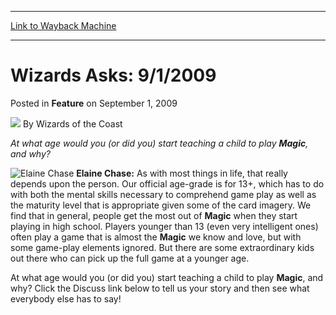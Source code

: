 
---
[Link to Wayback Machine](https://web.archive.org/web/20220126122539/https://magic.wizards.com/en/articles/archive/feature/wizards-asks-912009-2009-09-01)

[_metadata_:wayback_url]:- "https://magic.wizards.com/en/articles/archive/feature/wizards-asks-912009-2009-09-01"
[_metadata_:wayback_raw_url]:- "https://web.archive.org/web/20220126122539id_/https://magic.wizards.com/en/articles/archive/feature/wizards-asks-912009-2009-09-01"
[_metadata_:wayback_capture_timestamp]:- "2022-01-26 12:25:39+00:00"
[_metadata_:publish_date]:- "2009-09-01"
[_metadata_:description]:- "At what age would you (or did you) start teaching a child to play Magic, and why? Elaine Chase: As with most things in life, that really depends upon the person. Our official age-grade is for 13+, which has to do with both the mental skills necessary to comprehend game play as well as the maturity level that is appropriate given some of the card imagery. We find that in"
[_metadata_:generator]:- "Drupal 7 (http://drupal.org)"
---


Wizards Asks: 9/1/2009
======================



 Posted in **Feature**
 on September 1, 2009 






![](https://media.magic.wizards.com/styles/auth_small/public/images/person/wizards_author.jpg)
By Wizards of the Coast











*At what age would you (or did you) start teaching a child to play **Magic**, and why?*


![Elaine Chase](https://media.magic.wizards.com/image_legacy_migration/magic/images/mtgcom/authorpics/authorpic_elainechase.jpg)
**Elaine Chase:** As with most things in life, that really depends upon the person. Our official age-grade is for 13+, which has to do with both the mental skills necessary to comprehend game play as well as the maturity level that is appropriate given some of the card imagery. We find that in general, people get the most out of **Magic** when they start playing in high school. Players younger than 13 (even very intelligent ones) often play a game that is almost the **Magic** we know and love, but with some game-play elements ignored. But there are some extraordinary kids out there who can pick up the full game at a younger age.


At what age would you (or did you) start teaching a child to play **Magic**, and why? Click the Discuss link below to tell us your story and then see what everybody else has to say!







